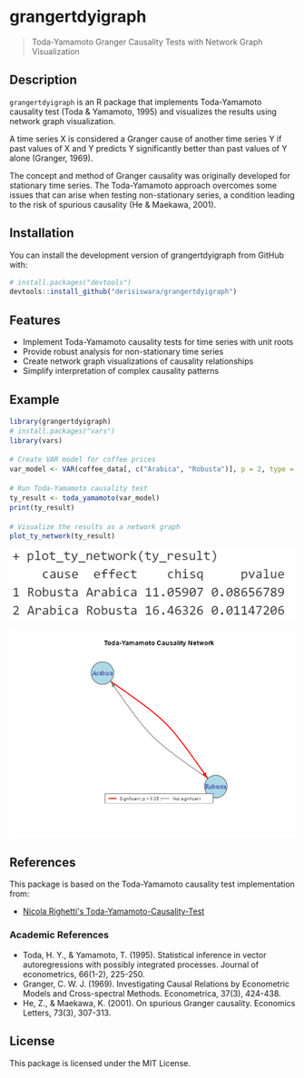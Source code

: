 # grangertdyigraph

> Toda-Yamamoto Granger Causality Tests with Network Graph Visualization

## Description

`grangertdyigraph` is an R package that implements Toda-Yamamoto causality test (Toda & Yamamoto, 1995) and visualizes the results using network graph visualization. 

A time series X is considered a Granger cause of another time series Y if past values of X and Y predicts Y significantly better than past values of Y alone (Granger, 1969).

The concept and method of Granger causality was originally developed for stationary time series. The Toda-Yamamoto approach overcomes some issues that can arise when testing non-stationary series, a condition leading to the risk of spurious causality (He & Maekawa, 2001).

## Installation

You can install the development version of grangertdyigraph from GitHub with:

```r
# install.packages("devtools")
devtools::install_github("derisiswara/grangertdyigraph")
```

## Features

- Implement Toda-Yamamoto causality tests for time series with unit roots
- Provide robust analysis for non-stationary time series
- Create network graph visualizations of causality relationships
- Simplify interpretation of complex causality patterns

## Example

```r
library(grangertdyigraph)
# install.packages("vars")
library(vars)

# Create VAR model for coffee prices
var_model <- VAR(coffee_data[, c("Arabica", "Robusta")], p = 2, type = "both")

# Run Toda-Yamamoto causality test
ty_result <- toda_yamamoto(var_model)
print(ty_result)

# Visualize the results as a network graph
plot_ty_network(ty_result)
```

![](out1.png)

![](graph1.png)

## References

This package is based on the Toda-Yamamoto causality test implementation from:

- [Nicola Righetti's Toda-Yamamoto-Causality-Test](https://github.com/nicolarighetti/Toda-Yamamoto-Causality-Test)

### Academic References

- Toda, H. Y., & Yamamoto, T. (1995). Statistical inference in vector autoregressions with possibly integrated processes. Journal of econometrics, 66(1-2), 225-250.
- Granger, C. W. J. (1969). Investigating Causal Relations by Econometric Models and Cross-spectral Methods. Econometrica, 37(3), 424-438.
- He, Z., & Maekawa, K. (2001). On spurious Granger causality. Economics Letters, 73(3), 307-313.

## License

This package is licensed under the MIT License.

